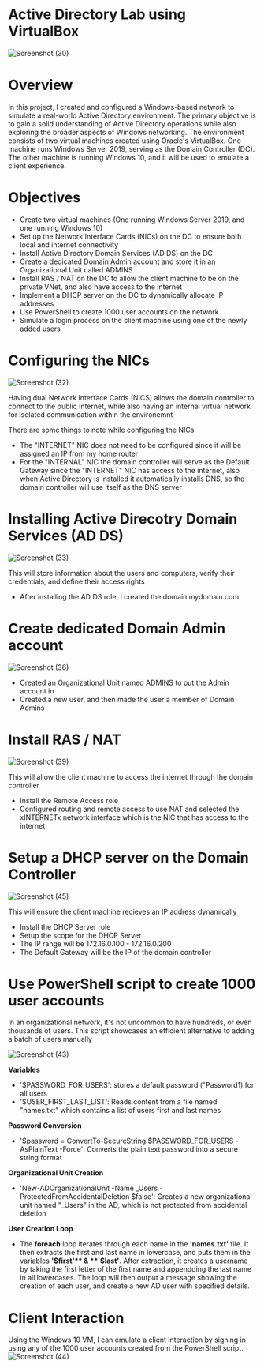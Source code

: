 # Active Directory Lab using VirtualBox

![Screenshot (30)](https://github.com/user-attachments/assets/019a0601-6031-4f04-a932-ce90041edd6b)

# Overview

In this project, I created and configured a Windows-based network to simulate a real-world Active Directory environment. The primary objective is to gain a solid understanding of Active Directory operations while also exploring the broader aspects of Windows networking. The environment consists of two virtual machines created using Oracle's VirtualBox. One machine runs Windows Server 2019, serving as the Domain Controller (DC). The other machine is running Windows 10, and it will be used to emulate a client experience.

# Objectives

- Create two virtual machines (One running Windows Server 2019, and one running Windows 10)
- Set up the Network Interface Cards (NICs) on the DC to ensure both local and internet connectivity
- Install Active Directory Domain Services (AD DS) on the DC
- Create a dedicated Domain Admin account and store it in an Organizational Unit called ADMINS
- Install RAS / NAT on the DC to allow the client machine to be on the private VNet, and also have access to the internet
- Implement a DHCP server on the DC to dynamically allocate IP addresses
- Use PowerShell to create 1000 user accounts on the network
- Simulate a login process on the client machine using one of the newly added users

# Configuring the NICs

![Screenshot (32)](https://github.com/user-attachments/assets/05d92c4a-e2fd-499a-b3fc-23cb11c7d671)

Having dual Network Interface Cards (NICS) allows the domain controller to connect to the public internet, while also having an internal virtual network for isolated communication within the environemnt  

There are some things to note while configuring the NICs
- The "INTERNET" NIC does not need to be configured since it will be assigned an IP from my home router
- For the "INTERNAL" NIC the domain controller will serve as the Default Gateway since the "INTERNET" NIC has access to the internet, also when Active Directory is installed it automatically installs DNS, so the domain controller will use itself as the DNS server

# Installing Active Direcotry Domain Services (AD DS)

![Screenshot (33)](https://github.com/user-attachments/assets/cc51971d-09bb-42bb-a0c9-a544ba209f93)

This will store information about the users and computers, verify their credentials, and define their access rights
- After installing the AD DS role, I created the domain mydomain.com

# Create dedicated Domain Admin account

![Screenshot (36)](https://github.com/user-attachments/assets/d46de3d0-9d05-4811-88dc-e3768b28bc36)

- Created an Organizational Unit named ADMINS to put the Admin account in
- Created a new user, and then made the user a member of Domain Admins

# Install RAS / NAT

![Screenshot (39)](https://github.com/user-attachments/assets/de071c1f-7d74-48f8-93db-dd1c45e3c076)

This will allow the client machine to access the internet through the domain controller
- Install the Remote Access role
- Configured routing and remote access to use NAT and selected the xINTERNETx network interface which is the NIC that has access to the internet

# Setup a DHCP server on the Domain Controller

![Screenshot (45)](https://github.com/user-attachments/assets/ab920e4d-1dfe-48d4-82e1-eb02ca115eec)


This will ensure the client machine recieves an IP address dynamically
- Install the DHCP Server role
- Setup the scope for the DHCP Server
- The IP range will be 172.16.0.100 - 172.16.0.200
- The Default Gateway will be the IP of the domain controller

# Use PowerShell script to create 1000 user accounts

In an organizational network, it's not uncommon to have hundreds, or even thousands of users. This script showcases an efficient alternative to adding a batch of users manually

![Screenshot (43)](https://github.com/user-attachments/assets/c3f61deb-2005-4dcd-90bc-acb83638568b)

**Variables**
- '$PASSWORD_FOR_USERS': stores a default password ("Password1) for all users
- '$USER_FIRST_LAST_LIST': Reads content from a file named "names.txt" which contains a list of users first and last names

**Password Conversion**
- '$password = ConvertTo-SecureString $PASSWORD_FOR_USERS -AsPlainText -Force': Converts the plain text password into a secure string format

**Organizational Unit Creation**
- 'New-ADOrganizationalUnit -Name _Users -ProtectedFromAccidentalDeletion $false': Creates a new organizational unit named "_Users" in the AD, which is not protected from accidental deletion

**User Creation Loop**
- The **foreach** loop iterates through each name in the **'names.txt'** file. It then extracts the first and last name in lowercase, and puts them in the variables **'$first'** & **'$last'**. After extraction, it creates a username by taking the first letter of the first name and appendding the last name in all lowercases. The loop will then output a message showing the creation of each user, and create a new AD user with specified details.

# Client Interaction

Using the Windows 10 VM, I can emulate a client interaction by signing in using any of the 1000 user accounts created from the PowerShell script.
![Screenshot (44)](https://github.com/user-attachments/assets/c7c795b8-0ae7-4ff5-b8bc-4ec91821ee94)
























